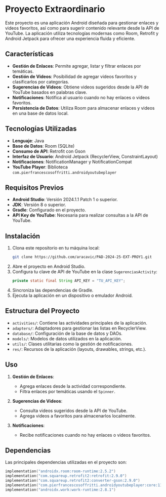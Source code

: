 # Proyecto Extraordinario

Este proyecto es una aplicación Android diseñada para gestionar enlaces y videos favoritos, así como para sugerir contenido relevante desde la API de YouTube. La aplicación utiliza tecnologías modernas como Room, Retrofit y Android Jetpack para ofrecer una experiencia fluida y eficiente.

## Características

- **Gestión de Enlaces**: Permite agregar, listar y filtrar enlaces por temáticas.
- **Gestión de Videos**: Posibilidad de agregar videos favoritos y clasificarlos por categorías.
- **Sugerencias de Videos**: Obtiene videos sugeridos desde la API de YouTube basados en palabras clave.
- **Notificaciones**: Notifica al usuario cuando no hay enlaces o videos favoritos.
- **Persistencia de Datos**: Utiliza Room para almacenar enlaces y videos en una base de datos local.

## Tecnologías Utilizadas

- **Lenguaje**: Java
- **Base de Datos**: Room (SQLite)
- **Consumo de API**: Retrofit con Gson
- **Interfaz de Usuario**: Android Jetpack (RecyclerView, ConstraintLayout)
- **Notificaciones**: NotificationManager y NotificationCompat
- **YouTube Player**: Biblioteca `com.pierfrancescosoffritti.androidyoutubeplayer`

## Requisitos Previos

- **Android Studio**: Versión 2024.1.1 Patch 1 o superior.
- **JDK**: Versión 8 o superior.
- **Gradle**: Configurado en el proyecto.
- **API Key de YouTube**: Necesaria para realizar consultas a la API de YouTube.

## Instalación

1. Clona este repositorio en tu máquina local:
   ```bash
   git clone https://github.com/aracavic/PAD-2024-25-EXT-PROY1.git
   ```
2. Abre el proyecto en Android Studio.
3. Configura tu clave de API de YouTube en la clase `SugerenciasActivity`:
   ```java
   private static final String API_KEY = "TU_API_KEY";
   ```
4. Sincroniza las dependencias de Gradle.
5. Ejecuta la aplicación en un dispositivo o emulador Android.

## Estructura del Proyecto

- `activities/`: Contiene las actividades principales de la aplicación.
- `adapters/`: Adaptadores para gestionar las listas en RecyclerView.
- `database/`: Configuración de la base de datos y DAOs.
- `models/`: Modelos de datos utilizados en la aplicación.
- `utils/`: Clases utilitarias como la gestión de notificaciones.
- `res/`: Recursos de la aplicación (layouts, drawables, strings, etc.).

## Uso

1. **Gestión de Enlaces**:
   - Agrega enlaces desde la actividad correspondiente.
   - Filtra enlaces por temáticas usando el `Spinner`.

2. **Sugerencias de Videos**:
   - Consulta videos sugeridos desde la API de YouTube.
   - Agrega videos a favoritos para almacenarlos localmente.

3. **Notificaciones**:
   - Recibe notificaciones cuando no hay enlaces o videos favoritos.

## Dependencias

Las principales dependencias utilizadas en el proyecto son:

```kotlin
implementation("androidx.room:room-runtime:2.5.2")
implementation("com.squareup.retrofit2:retrofit:2.9.0")
implementation("com.squareup.retrofit2:converter-gson:2.9.0")
implementation("com.pierfrancescosoffritti.androidyoutubeplayer:core:11.1.0")
implementation("androidx.work:work-runtime:2.8.1")
```

